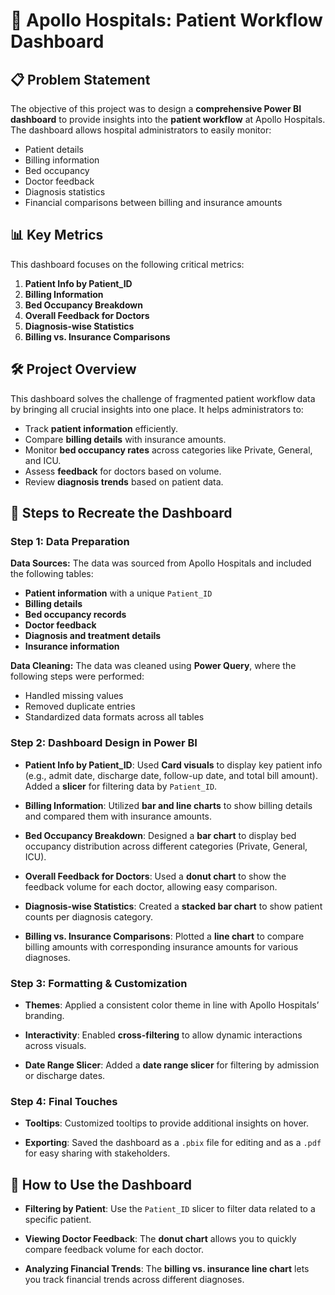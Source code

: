 # 🏥 Apollo Hospitals: Patient Workflow Dashboard

## 📋 Problem Statement

The objective of this project was to design a **comprehensive Power BI dashboard** to provide insights into the **patient workflow** at Apollo Hospitals. The dashboard allows hospital administrators to easily monitor:

- Patient details
- Billing information
- Bed occupancy
- Doctor feedback
- Diagnosis statistics
- Financial comparisons between billing and insurance amounts

## 📊 Key Metrics

This dashboard focuses on the following critical metrics:

1. **Patient Info by Patient_ID**
2. **Billing Information**
3. **Bed Occupancy Breakdown**
4. **Overall Feedback for Doctors**
5. **Diagnosis-wise Statistics**
6. **Billing vs. Insurance Comparisons**

## 🛠️ Project Overview

This dashboard solves the challenge of fragmented patient workflow data by bringing all crucial insights into one place. It helps administrators to:

- Track **patient information** efficiently.
- Compare **billing details** with insurance amounts.
- Monitor **bed occupancy rates** across categories like Private, General, and ICU.
- Assess **feedback** for doctors based on volume.
- Review **diagnosis trends** based on patient data.

## 🔄 Steps to Recreate the Dashboard

### Step 1: Data Preparation

**Data Sources:**
The data was sourced from Apollo Hospitals and included the following tables:

- **Patient information** with a unique `Patient_ID`
- **Billing details**
- **Bed occupancy records**
- **Doctor feedback**
- **Diagnosis and treatment details**
- **Insurance information**

**Data Cleaning:**
The data was cleaned using **Power Query**, where the following steps were performed:

- Handled missing values
- Removed duplicate entries
- Standardized data formats across all tables

### Step 2: Dashboard Design in Power BI

- **Patient Info by Patient_ID**: Used **Card visuals** to display key patient info (e.g., admit date, discharge date, follow-up date, and total bill amount). Added a **slicer** for filtering data by `Patient_ID`.
  
- **Billing Information**: Utilized **bar and line charts** to show billing details and compared them with insurance amounts.
  
- **Bed Occupancy Breakdown**: Designed a **bar chart** to display bed occupancy distribution across different categories (Private, General, ICU).

- **Overall Feedback for Doctors**: Used a **donut chart** to show the feedback volume for each doctor, allowing easy comparison.

- **Diagnosis-wise Statistics**: Created a **stacked bar chart** to show patient counts per diagnosis category.

- **Billing vs. Insurance Comparisons**: Plotted a **line chart** to compare billing amounts with corresponding insurance amounts for various diagnoses.

### Step 3: Formatting & Customization

- **Themes**: Applied a consistent color theme in line with Apollo Hospitals’ branding.
  
- **Interactivity**: Enabled **cross-filtering** to allow dynamic interactions across visuals.

- **Date Range Slicer**: Added a **date range slicer** for filtering by admission or discharge dates.

### Step 4: Final Touches

- **Tooltips**: Customized tooltips to provide additional insights on hover.
  
- **Exporting**: Saved the dashboard as a `.pbix` file for editing and as a `.pdf` for easy sharing with stakeholders.

## 📝 How to Use the Dashboard

- **Filtering by Patient**: Use the `Patient_ID` slicer to filter data related to a specific patient.
  
- **Viewing Doctor Feedback**: The **donut chart** allows you to quickly compare feedback volume for each doctor.

- **Analyzing Financial Trends**: The **billing vs. insurance line chart** lets you track financial trends across different diagnoses.




